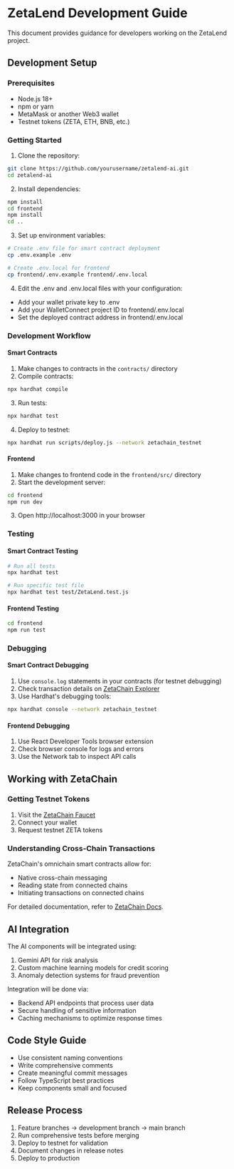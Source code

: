 # ZetaLend Development Guide

This document provides guidance for developers working on the ZetaLend project.

## Development Setup

### Prerequisites
- Node.js 18+
- npm or yarn
- MetaMask or another Web3 wallet
- Testnet tokens (ZETA, ETH, BNB, etc.)

### Getting Started

1. Clone the repository:
```bash
git clone https://github.com/yourusername/zetalend-ai.git
cd zetalend-ai
```

2. Install dependencies:
```bash
npm install
cd frontend
npm install
cd ..
```

3. Set up environment variables:
```bash
# Create .env file for smart contract deployment
cp .env.example .env

# Create .env.local for frontend
cp frontend/.env.example frontend/.env.local
```

4. Edit the .env and .env.local files with your configuration:
- Add your wallet private key to .env
- Add your WalletConnect project ID to frontend/.env.local
- Set the deployed contract address in frontend/.env.local

### Development Workflow

#### Smart Contracts

1. Make changes to contracts in the `contracts/` directory
2. Compile contracts:
```bash
npx hardhat compile
```
3. Run tests:
```bash
npx hardhat test
```
4. Deploy to testnet:
```bash
npx hardhat run scripts/deploy.js --network zetachain_testnet
```

#### Frontend

1. Make changes to frontend code in the `frontend/src/` directory
2. Start the development server:
```bash
cd frontend
npm run dev
```
3. Open http://localhost:3000 in your browser

### Testing

#### Smart Contract Testing

```bash
# Run all tests
npx hardhat test

# Run specific test file
npx hardhat test test/ZetaLend.test.js
```

#### Frontend Testing

```bash
cd frontend
npm run test
```

### Debugging

#### Smart Contract Debugging

1. Use `console.log` statements in your contracts (for testnet debugging)
2. Check transaction details on [ZetaChain Explorer](https://explorer.zetachain.com/)
3. Use Hardhat's debugging tools:
```bash
npx hardhat console --network zetachain_testnet
```

#### Frontend Debugging

1. Use React Developer Tools browser extension
2. Check browser console for logs and errors
3. Use the Network tab to inspect API calls

## Working with ZetaChain

### Getting Testnet Tokens

1. Visit the [ZetaChain Faucet](https://labs.zetachain.com/get-zeta)
2. Connect your wallet
3. Request testnet ZETA tokens

### Understanding Cross-Chain Transactions

ZetaChain's omnichain smart contracts allow for:
- Native cross-chain messaging
- Reading state from connected chains
- Initiating transactions on connected chains

For detailed documentation, refer to [ZetaChain Docs](https://www.zetachain.com/docs/).

## AI Integration

The AI components will be integrated using:

1. Gemini API for risk analysis
2. Custom machine learning models for credit scoring
3. Anomaly detection systems for fraud prevention

Integration will be done via:
- Backend API endpoints that process user data
- Secure handling of sensitive information
- Caching mechanisms to optimize response times

## Code Style Guide

- Use consistent naming conventions
- Write comprehensive comments
- Create meaningful commit messages
- Follow TypeScript best practices
- Keep components small and focused

## Release Process

1. Feature branches -> development branch -> main branch
2. Run comprehensive tests before merging
3. Deploy to testnet for validation
4. Document changes in release notes
5. Deploy to production

